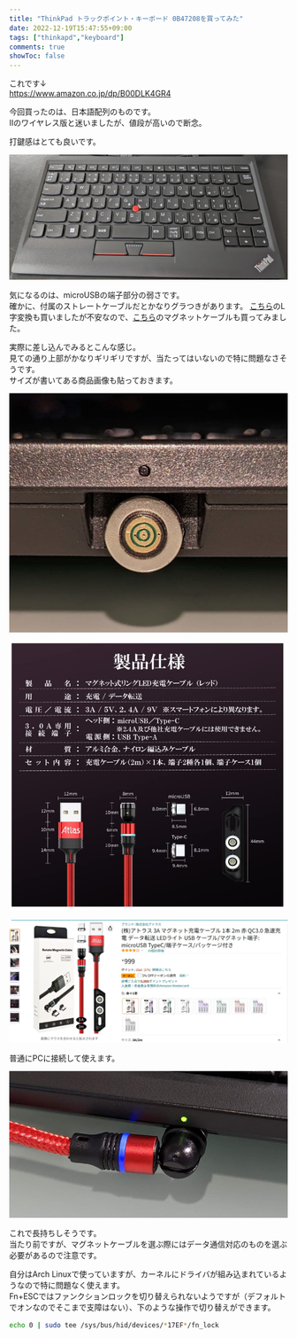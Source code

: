 ```yaml
---
title: "ThinkPad トラックポイント・キーボード 0B47208を買ってみた"
date: 2022-12-19T15:47:55+09:00
tags: ["thinkapd","keyboard"]
comments: true
showToc: false
---
```

これです↓  
<https://www.amazon.co.jp/dp/B00DLK4GR4>

今回買ったのは、日本語配列のものです。  
IIのワイヤレス版と迷いましたが、値段が高いので断念。

打鍵感はとても良いです。

![1](1.jpg)

気になるのは、microUSBの端子部分の弱さです。  
確かに、付属のストレートケーブルだとかなりグラつきがあります。
[こちら](https://www.amazon.co.jp/dp/B0197AP7GU)のL字変換も買いましたが不安なので、[こちら](https://www.amazon.co.jp/dp/B09Q322GXV)のマグネットケーブルも買ってみました。  

実際に差し込んでみるとこんな感じ。  
見ての通り上部がかなりギリギリですが、当たってはいないので特に問題なさそうです。  
サイズが書いてある商品画像も貼っておきます。  

![2](2.jpg)

![sc](sc.jpg)

![sc2](sc2.jpg)

普通にPCに接続して使えます。

![3](3.jpg)

これで長持ちしそうです。  
当たり前ですが、マグネットケーブルを選ぶ際にはデータ通信対応のものを選ぶ必要があるので注意です。

自分はArch Linuxで使っていますが、カーネルにドライバが組み込まれているようなので特に問題なく使えます。  
Fn+ESCではファンクションロックを切り替えられないようですが（デフォルトでオンなのでそこまで支障はない）、下のような操作で切り替えができます。  

```bash
echo 0 | sudo tee /sys/bus/hid/devices/*17EF*/fn_lock
```
